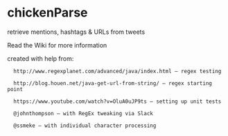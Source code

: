 # chickenParse
retrieve mentions, hashtags &amp; URLs from tweets  
  
Read the Wiki for more information  
  
created with help from:

	  http://www.regexplanet.com/advanced/java/index.html – regex testing

	  http://blog.houen.net/java-get-url-from-string/ – regex starting point

	  https://www.youtube.com/watch?v=OluA0uJP9ts – setting up unit tests
	
	  @johnthompson – with RegEx tweaking via Slack

	  @ssmeke – with individual character processing
	

